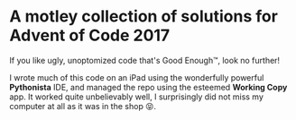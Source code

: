 # A motley collection of solutions for Advent of Code 2017

If you like ugly, unoptomized code that's Good Enough™, look no further!

I wrote much of this code on an iPad using the wonderfully powerful **Pythonista** IDE, and managed the repo using the esteemed **Working Copy** app.  It worked quite unbelievably well, I surprisingly did not miss my computer at all as it was in the shop 😝.
